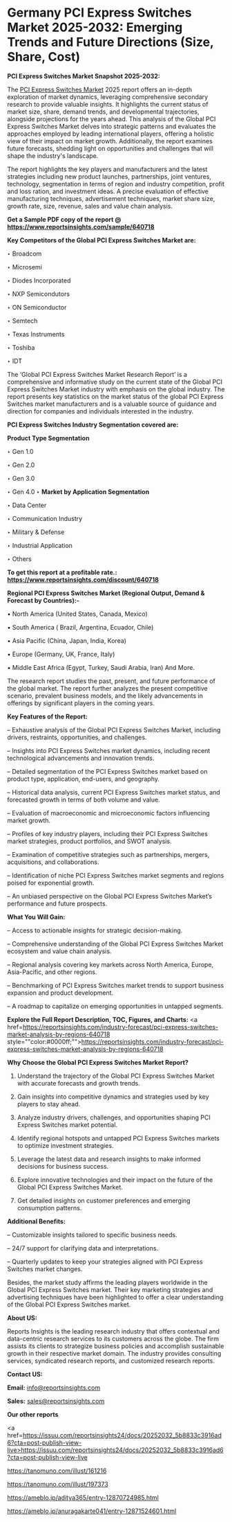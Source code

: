 # Germany PCI Express Switches Market 2025-2032: Emerging Trends and Future Directions (Size, Share, Cost)

<strong>PCI Express Switches Market Snapshot 2025-2032:</strong>

The <a href=https://www.reportsinsights.com/sample/640718>PCI Express Switches Market</a> 2025 report offers an in-depth exploration of market dynamics, leveraging comprehensive secondary research to provide valuable insights. It highlights the current status of market size, share, demand trends, and developmental trajectories, alongside projections for the years ahead. This analysis of the Global PCI Express Switches Market delves into strategic patterns and evaluates the approaches employed by leading international players, offering a holistic view of their impact on market growth. Additionally, the report examines future forecasts, shedding light on opportunities and challenges that will shape the industry's landscape.

The report highlights the key players and manufacturers and the latest strategies including new product launches, partnerships, joint ventures, technology, segmentation in terms of region and industry competition, profit and loss ration, and investment ideas. A precise evaluation of effective manufacturing techniques, advertisement techniques, market share size, growth rate, size, revenue, sales and value chain analysis.

<strong>Get a Sample PDF copy of the report @ <a href=https://www.reportsinsights.com/sample/640718 style=color:#0000ff;>https://www.reportsinsights.com/sample/640718</a></strong>

<strong>Key Competitors of the Global PCI Express Switches Market are:</strong>

‣ Broadcom

‣ Microsemi

‣ Diodes Incorporated

‣ NXP Semicondutors

‣ ON Semiconductor

‣ Semtech

‣ Texas Instruments

‣ Toshiba

‣ IDT

The ‘Global PCI Express Switches Market Research Report’ is a comprehensive and informative study on the current state of the Global PCI Express Switches Market industry with emphasis on the global industry. The report presents key statistics on the market status of the global PCI Express Switches market manufacturers and is a valuable source of guidance and direction for companies and individuals interested in the industry.

<strong>PCI Express Switches Industry Segmentation covered are:</strong>

<strong>Product Type Segmentation</strong>

‣ Gen 1.0

‣ Gen 2.0

‣ Gen 3.0

‣ Gen 4.0
‣ 
<strong>Market by Application Segmentation</strong>

‣ Data Center

‣ Communication Industry

‣ Military & Defense

‣ Industrial Application

‣ Others

<strong>To get this report at a profitable rate.: <a href=https://www.reportsinsights.com/discount/640718 style=color:#0000ff;>https://www.reportsinsights.com/discount/640718</a></strong>

<strong>Regional PCI Express Switches Market (Regional Output, Demand &amp; Forecast by Countries):-</strong>

• North America (United States, Canada, Mexico)

• South America ( Brazil, Argentina, Ecuador, Chile)

• Asia Pacific (China, Japan, India, Korea)

• Europe (Germany, UK, France, Italy)

• Middle East Africa (Egypt, Turkey, Saudi Arabia, Iran) And More.

The research report studies the past, present, and future performance of the global market. The report further analyzes the present competitive scenario, prevalent business models, and the likely advancements in offerings by significant players in the coming years.

<strong>Key Features of the Report:</strong>

– Exhaustive analysis of the Global PCI Express Switches Market, including drivers, restraints, opportunities, and challenges.

– Insights into PCI Express Switches market dynamics, including recent technological advancements and innovation trends.

– Detailed segmentation of the PCI Express Switches market based on product type, application, end-users, and geography.

– Historical data analysis, current PCI Express Switches market status, and forecasted growth in terms of both volume and value.

– Evaluation of macroeconomic and microeconomic factors influencing market growth.

– Profiles of key industry players, including their PCI Express Switches market strategies, product portfolios, and SWOT analysis.

– Examination of competitive strategies such as partnerships, mergers, acquisitions, and collaborations.

– Identification of niche PCI Express Switches market segments and regions poised for exponential growth.

– An unbiased perspective on the Global PCI Express Switches Market’s performance and future prospects.

<strong>What You Will Gain:</strong>

– Access to actionable insights for strategic decision-making.

– Comprehensive understanding of the Global PCI Express Switches Market ecosystem and value chain analysis.

– Regional analysis covering key markets across North America, Europe, Asia-Pacific, and other regions.

– Benchmarking of PCI Express Switches market trends to support business expansion and product development.

– A roadmap to capitalize on emerging opportunities in untapped segments.

<strong>Explore the Full Report Description, TOC, Figures, and Charts:</strong>
<a href=https://reportsinsights.com/industry-forecast/pci-express-switches-market-analysis-by-regions-640718 style=""color:#0000ff;"">https://reportsinsights.com/industry-forecast/pci-express-switches-market-analysis-by-regions-640718</a>

<strong>Why Choose the Global PCI Express Switches Market Report?</strong>

1. Understand the trajectory of the Global PCI Express Switches Market with accurate forecasts and growth trends.

2. Gain insights into competitive dynamics and strategies used by key players to stay ahead.

3. Analyze industry drivers, challenges, and opportunities shaping PCI Express Switches market potential.

4. Identify regional hotspots and untapped PCI Express Switches markets to optimize investment strategies.

5. Leverage the latest data and research insights to make informed decisions for business success.

6. Explore innovative technologies and their impact on the future of the Global PCI Express Switches Market.

7. Get detailed insights on customer preferences and emerging consumption patterns.

<strong>Additional Benefits:</strong>

– Customizable insights tailored to specific business needs.

– 24/7 support for clarifying data and interpretations.

– Quarterly updates to keep your strategies aligned with PCI Express Switches market changes.

Besides, the market study affirms the leading players worldwide in the Global PCI Express Switches market. Their key marketing strategies and advertising techniques have been highlighted to offer a clear understanding of the Global PCI Express Switches market.

<strong><strong>About US</strong>:</strong>

Reports Insights is the leading research industry that offers contextual and data-centric research services to its customers across the globe. The firm assists its clients to strategize business policies and accomplish sustainable growth in their respective market domain. The industry provides consulting services, syndicated research reports, and customized research reports.

<strong>Contact US:</strong>

<p class=><b>Email:</b> <a href=mailto:info@reportsinsights.com>info@reportsinsights.com</a></p>
<p class=><b>Sales:</b> <a href=mailto:sales@reportsinsights.com>sales@reportsinsights.com</a></p>

<strong>Our other reports</strong>

<a href=https://issuu.com/reportsinsights24/docs/20252032_5b8833c3916ad6?cta=post-publish-view-live>https://issuu.com/reportsinsights24/docs/20252032_5b8833c3916ad6?cta=post-publish-view-live</a>

<a href=https://tanomuno.com/illust/161216>https://tanomuno.com/illust/161216</a>

<a href=https://tanomuno.com/illust/197373>https://tanomuno.com/illust/197373</a>

<a href=https://ameblo.jp/aditya365/entry-12870724985.html>https://ameblo.jp/aditya365/entry-12870724985.html</a>

<a href=https://ameblo.jp/anuragakarte041/entry-12871524601.html>https://ameblo.jp/anuragakarte041/entry-12871524601.html</a>
